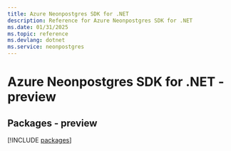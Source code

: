 ```yaml
---
title: Azure Neonpostgres SDK for .NET
description: Reference for Azure Neonpostgres SDK for .NET
ms.date: 01/31/2025
ms.topic: reference
ms.devlang: dotnet
ms.service: neonpostgres
---
```

# Azure Neonpostgres SDK for .NET - preview
## Packages - preview
[!INCLUDE [packages](neonpostgres-index.md)]